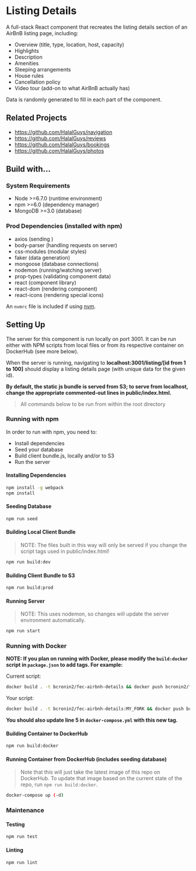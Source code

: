 # Listing Details

A full-stack React component that recreates the listing details section of an AirBnB listing page, including:

- Overview (title, type, location, host, capacity)
- Highlights
- Description
- Amenities
- Sleeping arrangements
- House rules
- Cancellation policy
- Video tour (add-on to what AirBnB actually has)

Data is randomly generated to fill in each part of the component.

## Related Projects

- https://github.com/HalalGuys/navigation
- https://github.com/HalalGuys/reviews
- https://github.com/HalalGuys/bookings
- https://github.com/HalalGuys/photos

## Build with...

### System Requirements

- Node >=6.7.0 (runtime environment)
- npm >=6.0 (dependency manager)
- MongoDB >=3.0 (database)

### Prod Dependencies (installed with npm)

- axios (sending )
- body-parser (handling requests on server)
- css-modules (modular styles)
- faker (data generation)
- mongoose (database connections)
- nodemon (running/watching server)
- prop-types (validating component data)
- react (component library)
- react-dom (rendering component)
- react-icons (rendering special icons)

An `nvmrc` file is included if using [nvm](https://github.com/creationix/nvm).

## Setting Up

The server for this component is run locally on port 3001. It can be run either with NPM scripts from local files or from its respective container on DockerHub (see more below).

When the server is running, navigating to **localhost:3001/listing/[id from 1 to 100]** should display a listing details page (with unique data for the given id).

**By default, the static js bundle is served from S3; to serve from localhost, change the appropriate commented-out lines in public/index.html.**

> All commands below to be run from within the root directory

### Running with npm

In order to run with npm, you need to:

- Install dependencies
- Seed your database
- Build client bundle.js, locally and/or to S3
- Run the server

#### Installing Dependencies

```sh
npm install -g webpack
npm install
```

#### Seeding Database

```sh
npm run seed
```

#### Building Local Client Bundle

> NOTE: The files built in this way will only be served if you change the script tags used in public/index.html!

```sh
npm run build:dev
```

#### Building Client Bundle to S3

```sh
npm run build:prod
```

#### Running Server

> NOTE: This uses nodemon, so changes will update the server environment automatically.

```sh
npm run start
```

### Running with Docker

**NOTE: If you plan on running with Docker, please modify the `build:docker` script in `package.json` to add tags. For example:**

Current script:

```sh
docker build . -t bcronin2/fec-airbnh-details && docker push bcronin2/fec-airbnh-details
```

Your script:

```sh
docker build . -t bcronin2/fec-airbnh-details:MY_FORK && docker push bcronin2/fec-airbnh-details:MY_FORK
```

**You should also update line 5 in `docker-compose.yml` with this new tag.**

#### Building Container to DockerHub

```sh
npm run build:docker
```

#### Running Container from DockerHub (includes seeding database)

> Note that this will just take the latest image of this repo on DockerHub. To update that image based on the current state of the repo, run `npm run build:docker`.

```sh
docker-compose up (-d)
```

### Maintenance

#### Testing

```sh
npm run test
```

#### Linting

```sh
npm run lint
```
